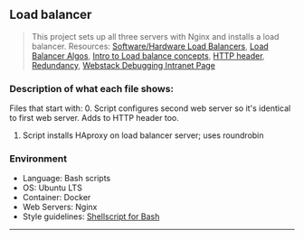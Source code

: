 ## Load balancer
> This project sets up all three servers with Nginx and installs a load balancer.
> Resources: [Software/Hardware Load Balancers](https://www.thegeekstuff.com/2016/01/load-balancer-intro/),
> [Load Balancer Algos](https://devcentral.f5.com/articles/intro-to-load-balancing-for-developers-ndash-the-algorithms),
> [Intro to Load balance concepts](https://www.digitalocean.com/community/tutorials/an-introduction-to-haproxy-and-load-balancing-concepts),
> [HTTP header](https://www.techopedia.com/definition/27178/http-header),
> [Redundancy](https://en.wikipedia.org/wiki/Redundancy_%28engineering%29),
> [Webstack Debugging Intranet Page](https://intranet.hbtn.io/concepts/68)

### Description of what each file shows:
Files that start with:
0. Script configures second web server so it's identical to first web server. Adds to HTTP header too.
1. Script installs HAproxy on load balancer server; uses roundrobin

### Environment
* Language: Bash scripts
* OS: Ubuntu LTS
* Container: Docker
* Web Servers: Nginx
* Style guidelines: [Shellscript for Bash](https://github.com/koalaman/shellcheck)
---

